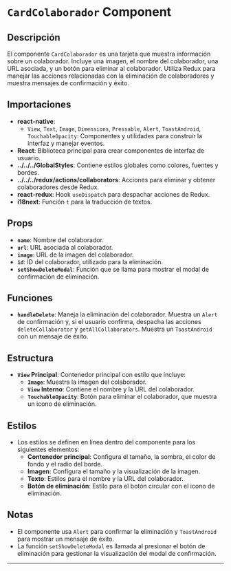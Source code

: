 # `CardColaborador` Component

## Descripción

El componente `CardColaborador` es una tarjeta que muestra información sobre un colaborador. Incluye una imagen, el nombre del colaborador, una URL asociada, y un botón para eliminar al colaborador. Utiliza Redux para manejar las acciones relacionadas con la eliminación de colaboradores y muestra mensajes de confirmación y éxito.

## Importaciones

- **react-native**:
  - `View`, `Text`, `Image`, `Dimensions`, `Pressable`, `Alert`, `ToastAndroid`, `TouchableOpacity`: Componentes y utilidades para construir la interfaz y manejar eventos.
- **React**: Biblioteca principal para crear componentes de interfaz de usuario.
- **../../../GlobalStyles**: Contiene estilos globales como colores, fuentes y bordes.
- **../../../redux/actions/collaborators**: Acciones para eliminar y obtener colaboradores desde Redux.
- **react-redux**: Hook `useDispatch` para despachar acciones de Redux.
- **i18next**: Función `t` para la traducción de textos.

## Props

- **`name`**: Nombre del colaborador.
- **`url`**: URL asociada al colaborador.
- **`image`**: URL de la imagen del colaborador.
- **`id`**: ID del colaborador, utilizado para la eliminación.
- **`setShowDeleteModal`**: Función que se llama para mostrar el modal de confirmación de eliminación.

## Funciones

- **`handleDelete`**: Maneja la eliminación del colaborador. Muestra un `Alert` de confirmación y, si el usuario confirma, despacha las acciones `deleteCollaborator` y `getAllCollaborators`. Muestra un `ToastAndroid` con un mensaje de éxito.

## Estructura

- **`View` Principal**: Contenedor principal con estilo que incluye:
  - **`Image`**: Muestra la imagen del colaborador.
  - **`View` Interno**: Contiene el nombre y la URL del colaborador.
  - **`TouchableOpacity`**: Botón para eliminar el colaborador, que muestra un icono de eliminación.

## Estilos

- Los estilos se definen en línea dentro del componente para los siguientes elementos:
  - **Contenedor principal**: Configura el tamaño, la sombra, el color de fondo y el radio del borde.
  - **Imagen**: Configura el tamaño y la visualización de la imagen.
  - **Texto**: Estilos para el nombre y la URL del colaborador.
  - **Botón de eliminación**: Estilo para el botón circular con el icono de eliminación.

## Notas

- El componente usa `Alert` para confirmar la eliminación y `ToastAndroid` para mostrar un mensaje de éxito.
- La función `setShowDeleteModal` es llamada al presionar el botón de eliminación para gestionar la visualización del modal de confirmación.

---


